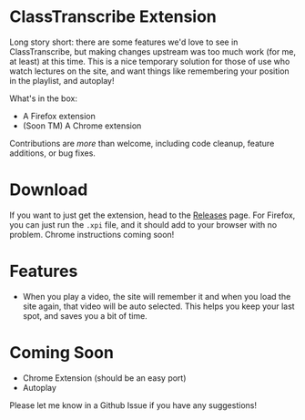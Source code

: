 # ClassTranscribe Extension

Long story short: there are some features we'd love to see in ClassTranscribe, but making changes
upstream was too much work (for me, at least) at this time. This is a nice temporary solution for
those of use who watch lectures on the site, and want things like remembering your position in the
playlist, and autoplay!

What's in the box:
 - A Firefox extension
 - (Soon TM) A Chrome extension

Contributions are _more_ than welcome, including code cleanup, feature additions, or bug fixes.

# Download
If you want to just get the extension, head to the [Releases](https://github.com/pattyjogal/classtranscrbe-ext)
page. For Firefox, you can just run the `.xpi` file, and it should add to your browser with no
problem. Chrome instructions coming soon!

# Features
 - When you play a video, the site will remember it and when you load the site again, that video
 will be auto selected. This helps you keep your last spot, and saves you a bit of time.

# Coming Soon
 - Chrome Extension (should be an easy port)
 - Autoplay

Please let me know in a Github Issue if you have any suggestions!
